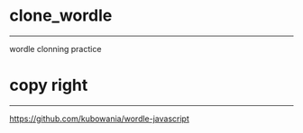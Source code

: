 # clone_wordle
---
wordle clonning practice

# copy right
---
https://github.com/kubowania/wordle-javascript
